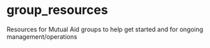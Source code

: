 # group_resources
Resources for Mutual Aid groups to help get started and for ongoing management/operations 
